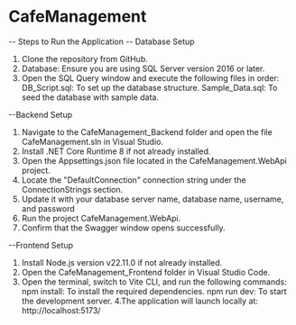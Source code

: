 # CafeManagement
-- Steps to Run the Application
-- Database Setup
1. Clone the repository from GitHub.
2. Database: Ensure you are using SQL Server version 2016 or later.
3. Open the SQL Query window and execute the following files in order:
   DB_Script.sql: To set up the database structure.
   Sample_Data.sql: To seed the database with sample data.

--Backend Setup
1. Navigate to the CafeManagement_Backend folder and open the file CafeManagement.sln in Visual Studio.
2. Install .NET Core Runtime 8 if not already installed.
3. Open the Appsettings.json file located in the CafeManagement.WebApi project.
4. Locate the "DefaultConnection" connection string under the ConnectionStrings section.
5. Update it with your database server name, database name, username, and password
6. Run the project CafeManagement.WebApi.
7. Confirm that the Swagger window opens successfully.

--Frontend Setup

1. Install Node.js version v22.11.0 if not already installed.
2. Open the CafeManagement_Frontend folder in Visual Studio Code.
3. Open the terminal, switch to Vite CLI, and run the following commands:
   npm install: To install the required dependencies.
   npm run dev: To start the development server.
4.The application will launch locally at: http://localhost:5173/

